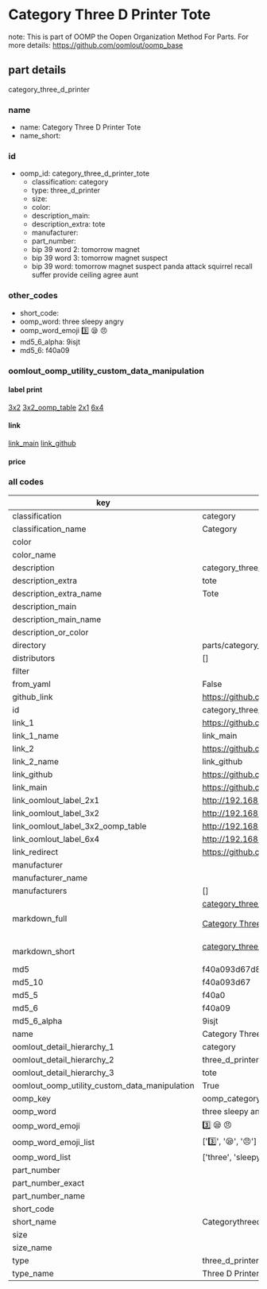 # Category Three D Printer Tote  

note: This is part of OOMP the Oopen Organization Method For Parts. For more details: https://github.com/oomlout/oomp_base

##  part details
  



category_three_d_printer



### name
* name: Category Three D Printer Tote
* name_short: 
### id
* oomp_id: category_three_d_printer_tote
  * classification: category
  * type: three_d_printer
  * size: 
  * color: 
  * description_main: 
  * description_extra: tote
  * manufacturer: 
  * part_number: 
  * bip 39 word 2: tomorrow magnet
  * bip 39 word 3: tomorrow magnet suspect
  * bip 39 word: tomorrow magnet suspect panda attack squirrel recall suffer provide ceiling agree aunt

### other_codes
* short_code: 
* oomp_word: three sleepy angry
* oomp_word_emoji :three: :sleepy: :angry:
* md5_6_alpha: 9isjt
* md5_6: f40a09






### oomlout_oomp_utility_custom_data_manipulation
#### label print
[3x2](http://192.168.1.245:1112/?label=oomp%209isjt)
[3x2_oomp_table](http://192.168.1.108:1112/?label=oomp%209isjt)
[2x1](http://192.168.1.242:1112/?label=oomp%209isjt)
[6x4](http://192.168.1.55:1112/?label=oomp%209isjt)    

#### link

[link_main](https://github.com/oomlout/oomlout_oomp_version_1_messy/tree/main/parts/category_three_d_printer_tote) [link_github](https://github.com/oomlout/oomlout_oomp_version_1_messy/tree/main/parts/category_three_d_printer_tote)                             

#### price







### all codes 
| key | value |  
| --- | --- |  
| classification | category |  
| classification_name | Category |  
| color |  |  
| color_name |  |  
| description | category_three_d_printer |  
| description_extra | tote |  
| description_extra_name | Tote |  
| description_main |  |  
| description_main_name |  |  
| description_or_color |   |  
| directory | parts/category_three_d_printer_tote |  
| distributors | [] |  
| filter |  |  
| from_yaml | False |  
| github_link | https://github.com/oomlout/oomlout_oomp_part_src/tree/main/parts/category_three_d_printer_tote |  
| id | category_three_d_printer_tote |  
| link_1 | https://github.com/oomlout/oomlout_oomp_version_1_messy/tree/main/parts/category_three_d_printer_tote |  
| link_1_name | link_main |  
| link_2 | https://github.com/oomlout/oomlout_oomp_version_1_messy/tree/main/parts/category_three_d_printer_tote |  
| link_2_name | link_github |  
| link_github | https://github.com/oomlout/oomlout_oomp_version_1_messy/tree/main/parts/category_three_d_printer_tote |  
| link_main | https://github.com/oomlout/oomlout_oomp_version_1_messy/tree/main/parts/category_three_d_printer_tote |  
| link_oomlout_label_2x1 | http://192.168.1.242:1112/?label=oomp%209isjt |  
| link_oomlout_label_3x2 | http://192.168.1.245:1112/?label=oomp%209isjt |  
| link_oomlout_label_3x2_oomp_table | http://192.168.1.108:1112/?label=oomp%209isjt |  
| link_oomlout_label_6x4 | http://192.168.1.55:1112/?label=oomp%209isjt |  
| link_redirect | https://github.com/oomlout/oomlout_oomp_version_1_messy/tree/main/parts/category_three_d_printer_tote |  
| manufacturer |  |  
| manufacturer_name |  |  
| manufacturers | [] |  
| markdown_full | [category_three_d_printer_tote](none)<br>[](none)<br>[Category Three D Printer Tote](none)<br><br> |  
| markdown_short | [category_three_d_printer_tote](none)<br><br> |  
| md5 | f40a093d67d8b66f4e8739f7b5a17f21 |  
| md5_10 | f40a093d67 |  
| md5_5 | f40a0 |  
| md5_6 | f40a09 |  
| md5_6_alpha | 9isjt |  
| name | Category Three D Printer Tote |  
| oomlout_detail_hierarchy_1 | category |  
| oomlout_detail_hierarchy_2 | three_d_printer |  
| oomlout_detail_hierarchy_3 | tote |  
| oomlout_oomp_utility_custom_data_manipulation | True |  
| oomp_key | oomp_category_three_d_printer_tote |  
| oomp_word | three sleepy angry |  
| oomp_word_emoji | :three: :sleepy: :angry: |  
| oomp_word_emoji_list | [':three:', ':sleepy:', ':angry:'] |  
| oomp_word_list | ['three', 'sleepy', 'angry'] |  
| part_number |  |  
| part_number_exact |  |  
| part_number_name |  |  
| short_code |  |  
| short_name | Categorythreedprinter |  
| size |  |  
| size_name |  |  
| type | three_d_printer |  
| type_name | Three D Printer |  
